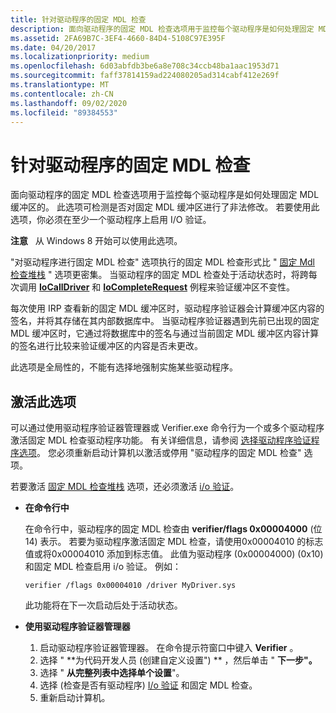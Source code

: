 ```yaml
---
title: 针对驱动程序的固定 MDL 检查
description: 面向驱动程序的固定 MDL 检查选项用于监控每个驱动程序是如何处理固定 MDL 缓冲区的。
ms.assetid: 2FA69B7C-3EF4-4660-84D4-5108C97E395F
ms.date: 04/20/2017
ms.localizationpriority: medium
ms.openlocfilehash: 6d03abfdb3be6a8e708c34ccb48ba1aac1953d71
ms.sourcegitcommit: faff37814159ad224080205ad314cabf412e269f
ms.translationtype: MT
ms.contentlocale: zh-CN
ms.lasthandoff: 09/02/2020
ms.locfileid: "89384553"
---
```

# <a name="invariant-mdl-checking-for-driver"></a>针对驱动程序的固定 MDL 检查


面向驱动程序的固定 MDL 检查选项用于监控每个驱动程序是如何处理固定 MDL 缓冲区的。 此选项可检测是否对固定 MDL 缓冲区进行了非法修改。 若要使用此选项，你必须在至少一个驱动程序上启用 I/O 验证。

**注意**   从 Windows 8 开始可以使用此选项。

 

"对驱动程序进行固定 MDL 检查" 选项执行的固定 MDL 检查形式比 " [固定 Mdl 检查堆栈](invariant-mdl-checking-for-stack.md) " 选项更密集。 当驱动程序的固定 MDL 检查处于活动状态时，将跨每次调用 [**IoCallDriver**](/windows-hardware/drivers/ddi/wdm/nf-wdm-iocalldriver) 和 [**IoCompleteRequest**](/windows-hardware/drivers/ddi/wdm/nf-wdm-iocompleterequest) 例程来验证缓冲区不变性。

每次使用 IRP 查看新的固定 MDL 缓冲区时，驱动程序验证器会计算缓冲区内容的签名，并将其存储在其内部数据库中。 当驱动程序验证器遇到先前已出现的固定 MDL 缓冲区时，它通过将数据库中的签名与通过当前固定 MDL 缓冲区内容计算的签名进行比较来验证缓冲区的内容是否未更改。

此选项是全局性的，不能有选择地强制实施某些驱动程序。

## <a name="span-idactivating_this_optionspanspan-idactivating_this_optionspanspan-idactivating_this_optionspanactivating-this-option"></a><span id="Activating_this_option"></span><span id="activating_this_option"></span><span id="ACTIVATING_THIS_OPTION"></span>激活此选项


可以通过使用驱动程序验证器管理器或 Verifier.exe 命令行为一个或多个驱动程序激活固定 MDL 检查驱动程序功能。 有关详细信息，请参阅 [选择驱动程序验证程序选项](selecting-driver-verifier-options.md)。 您必须重新启动计算机以激活或停用 "驱动程序的固定 MDL 检查" 选项。

若要激活 [固定 MDL 检查堆栈](invariant-mdl-checking-for-stack.md) 选项，还必须激活 [i/o 验证](i-o-verification.md)。

-   **在命令行中**

    在命令行中，驱动程序的固定 MDL 检查由 **verifier/flags 0x00004000** (位 14) 表示。 若要为驱动程序激活固定 MDL 检查，请使用0x00004010 的标志值或将0x00004010 添加到标志值。 此值为驱动程序 (0x00004000)  (0x10) 和固定 MDL 检查启用 i/o 验证。 例如：

    ```
    verifier /flags 0x00004010 /driver MyDriver.sys
    ```

    此功能将在下一次启动后处于活动状态。

-   **使用驱动程序验证器管理器**
    1.  启动驱动程序验证器管理器。 在命令提示符窗口中键入 **Verifier** 。
    2.  选择 " **为代码开发人员 (创建自定义设置") ** ，然后单击 " **下一步"。**
    3.  选择 " **从完整列表中选择单个设置**"。
    4.  选择 (检查是否有驱动程序) [I/o 验证](i-o-verification.md) 和固定 MDL 检查。
    5.  重新启动计算机。

 

